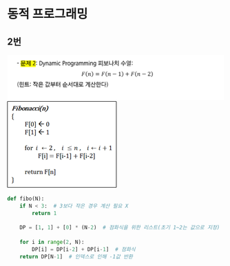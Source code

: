 # 동적 프로그래밍



## 2번
![동적_1](6_동적프로그래밍.assets/동적_1.PNG)
![동적_2](6_동적프로그래밍.assets/동적_2.PNG)

```python
def fibo(N):
    if N < 3:  # 3보다 작은 경우 계산 필요 X
        return 1
        
    DP = [1, 1] + [0] * (N-2)  # 점화식을 위한 리스트(초기 1~2는 값으로 지정)

    for i in range(2, N):
        DP[i] = DP[i-2] + DP[i-1]  # 점화식
    return DP[N-1]  # 인덱스로 인해 -1값 반환
```

